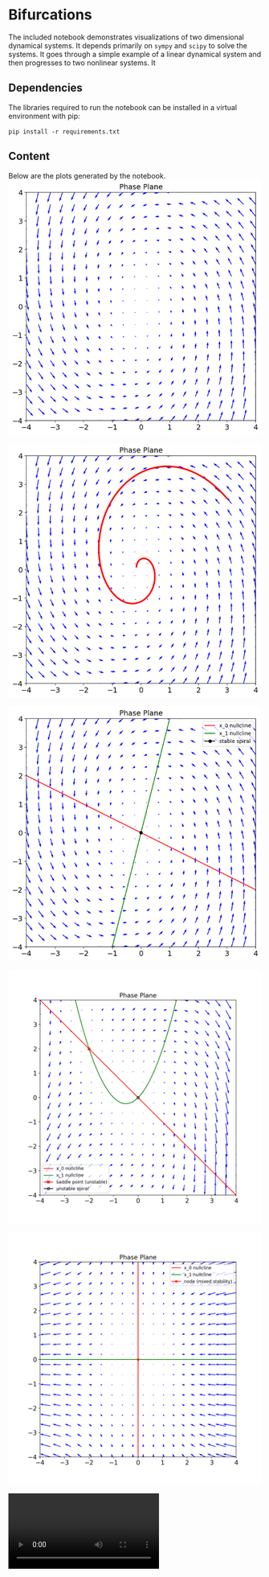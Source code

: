 # Bifurcations

The included notebook demonstrates visualizations of two dimensional dynamical systems. It depends primarily on `sympy` and `scipy` to solve the systems. It goes through a simple example of a linear dynamical system and then progresses to two nonlinear systems. It 

## Dependencies
The libraries required to run the notebook can be installed in a virtual environment with pip:

```
pip install -r requirements.txt
```

## Content

Below are the plots generated by the notebook.
![Phase Plane](https://github.com/syntactic/bifurcations/blob/main/phase_plane.png?raw=true)

![Phase Plane With Trajectory](https://github.com/syntactic/bifurcations/blob/main/phase_plane_with_trajectory.png?raw=true)

![Nullclines and Fixed Point for Linear 2D System](https://github.com/syntactic/bifurcations/blob/main/linear1.png?raw=true)

![Nullclines and Fixed Points for Nonlinear 2D System](https://github.com/syntactic/bifurcations/blob/main/nonlinear1_c0.png?raw=true)

![Nullclines and Fixed Point for Another Nonlinear 2D System](https://github.com/syntactic/bifurcations/blob/main/nonlinear2_c0.png?raw=true)

![Animation for Changing System](https://github.com/syntactic/bifurcations/raw/main/media/jupyter/PhasePortrait@2024-09-02@19-17-49.mp4)